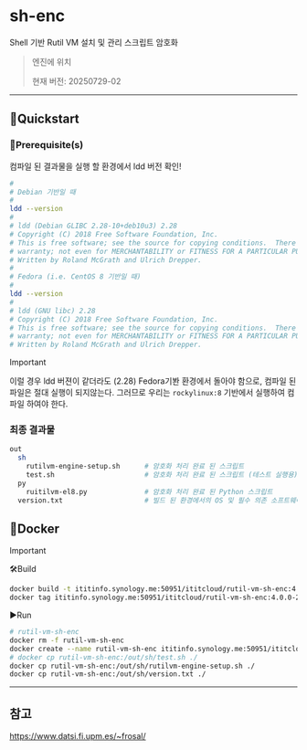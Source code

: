 # sh-enc

Shell 기반 Rutil VM 설치 및 관리 스크립트 암호화

> 엔진에 위치
> 
> 현재 버전: 20250729-02

---

## 🚀Quickstart

### 🧰Prerequisite(s)

컴파일 된 결과물을 실행 할 환경에서 ldd 버전 확인!

```sh
#
# Debian 기반일 때
#
ldd --version
# 
# ldd (Debian GLIBC 2.28-10+deb10u3) 2.28
# Copyright (C) 2018 Free Software Foundation, Inc.
# This is free software; see the source for copying conditions.  There is NO
# warranty; not even for MERCHANTABILITY or FITNESS FOR A PARTICULAR PURPOSE.
# Written by Roland McGrath and Ulrich Drepper.
#
# Fedora (i.e. CentOS 8 기반일 때)
#
ldd --version
# 
# ldd (GNU libc) 2.28
# Copyright (C) 2018 Free Software Foundation, Inc.
# This is free software; see the source for copying conditions.  There is NO
# warranty; not even for MERCHANTABILITY or FITNESS FOR A PARTICULAR PURPOSE.
# Written by Roland McGrath and Ulrich Drepper.
```

> [!IMPORTANT]
>
> 이럴 경우 ldd 버젼이 같더라도 (2.28) Fedora기봔 환경에서 돌아야 함으로, 컴파일 된 파일은 절대 실행이 되지않는다.
> 그러므로 우리는 `rockylinux:8` 기반에서 실행하여 컴파일 하여야 한다.

### 최종 결과물

```sh
out
  sh
    rutilvm-engine-setup.sh      # 암호화 처리 완료 된 스크립트
    test.sh                      # 암호화 처리 완료 된 스크립트 (테스트 실행용)
  py
    ruitilvm-el8.py              # 암호화 처리 완료 된 Python 스크립트
  version.txt                    # 빌드 된 환경에서의 OS 및 필수 의존 소프트웨어 버젼 정보
```

## 🐳Docker

> [!IMPORTANT]
> 
> 🛠Build
> 
> ```sh
> docker build -t ititinfo.synology.me:50951/ititcloud/rutil-vm-sh-enc:4.0.0-2 .
> docker tag ititinfo.synology.me:50951/ititcloud/rutil-vm-sh-enc:4.0.0-2 ititinfo.synology.me:50951/ititcloud/rutil-vm-sh-enc:latest
> ```
> 
> ▶️Run
> 
> ```sh
> # rutil-vm-sh-enc
> docker rm -f rutil-vm-sh-enc
> docker create --name rutil-vm-sh-enc ititinfo.synology.me:50951/ititcloud/rutil-vm-sh-enc:4.0.0-2
> # docker cp rutil-vm-sh-enc:/out/sh/test.sh ./
> docker cp rutil-vm-sh-enc:/out/sh/rutilvm-engine-setup.sh ./
> docker cp rutil-vm-sh-enc:/out/sh/version.txt ./
> ```

---

## 참고

https://www.datsi.fi.upm.es/~frosal/
